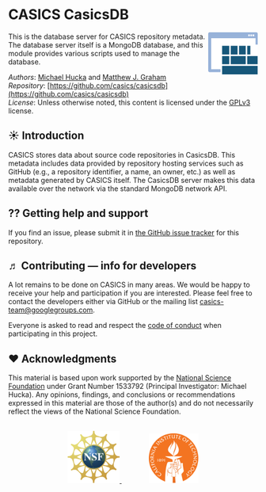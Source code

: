 CASICS CasicsDB
================

<img width="100px" align="right" src=".graphics/casics-logo-small.svg">

This is the database server for CASICS repository metadata.  The database server itself is a MongoDB database, and this module provides various scripts used to manage the database.

*Authors*:      [Michael Hucka](http://github.com/mhucka) and [Matthew J. Graham](https://github.com/doccosmos)<br>
*Repository*:   [https://github.com/casics/casicsdb](https://github.com/casics/casicsdb)<br>
*License*:      Unless otherwise noted, this content is licensed under the [GPLv3](https://www.gnu.org/licenses/gpl-3.0.en.html) license.

☀ Introduction
-----------------------------

CASICS stores data about source code repositories in CasicsDB.  This metadata includes data provided by repository hosting services such as GitHub (e.g., a repository identifier, a name, an owner, etc.) as well as metadata generated by CASICS itself.  The CasicsDB server makes this data available over the network via the standard MongoDB network API.

⁇ Getting help and support
--------------------------

If you find an issue, please submit it in [the GitHub issue tracker](https://github.com/casics/casicsdb/issues) for this repository.

♬ Contributing &mdash; info for developers
------------------------------------------

A lot remains to be done on CASICS in many areas.  We would be happy to receive your help and participation if you are interested.  Please feel free to contact the developers either via GitHub or the mailing list [casics-team@googlegroups.com](casics-team@googlegroups.com).

Everyone is asked to read and respect the [code of conduct](CONDUCT.md) when participating in this project.

❤️ Acknowledgments
------------------

This material is based upon work supported by the [National Science Foundation](https://nsf.gov) under Grant Number 1533792 (Principal Investigator: Michael Hucka).  Any opinions, findings, and conclusions or recommendations expressed in this material are those of the author(s) and do not necessarily reflect the views of the National Science Foundation.

<br>
<div align="center">
  <a href="https://www.nsf.gov">
    <img width="105" height="105" src=".graphics/NSF.svg">
  </a>
  &nbsp;&nbsp;&nbsp;&nbsp;&nbsp;&nbsp;
  &nbsp;&nbsp;&nbsp;&nbsp;&nbsp;&nbsp;
  <a href="https://www.caltech.edu">
    <img width="100" height="100" src=".graphics/caltech-round.svg">
  </a>
</div>
